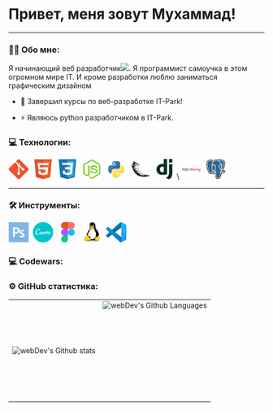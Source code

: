 
# Привет, меня зовут Мухаммад!

---

### :man_technologist: Обо мне:

Я начинающий веб разработчик<img src="https://media.giphy.com/media/WUlplcMpOCEmTGBtBW/giphy.gif" width="30px">. Я программист самоучка в этом огромном мире IT. И кроме разработки люблю заниматься графическим дизайном

- :seedling: Завершил курсы по веб-разработке IT-Park!

- :zap: Являюсь python разработчиком в IT-Park.


### 💻 Технологии:

<div>
  <img src="https://github.com/devicons/devicon/blob/master/icons/git/git-original.svg" title="git" alt="git" width="40" height="40"/>&nbsp;
  <img src="https://github.com/devicons/devicon/blob/master/icons/html5/html5-original.svg" title="html5" alt="html5" width="40" height="40"/>&nbsp;
  <img src="https://github.com/devicons/devicon/blob/master/icons/css3/css3-original.svg" title="css" alt="css" width="40" height="40"/>&nbsp;
  <img src="https://github.com/devicons/devicon/blob/master/icons/nodejs/nodejs-original.svg" title="nodejs" alt="nodejs" width="40" height="40"/>&nbsp;
  <img src="https://github.com/devicons/devicon/blob/master/icons/python/python-original.svg" title="Python" alt="Python" width="40" height="40"/>&nbsp;
  <img src="https://github.com/devicons/devicon/blob/master/icons/flask/flask-original.svg" title="Flask" alt="flask" width="40" height="40"/>&nbsp;
  <img src="https://github.com/devicons/devicon/blob/master/icons/django/django-plain.svg" title="Django" alt="dj" width="40" height="40"/>&nbsp;\
  <img src="https://github.com/devicons/devicon/blob/master/icons/sqlalchemy/sqlalchemy-original-wordmark.svg" title="ORM" alt="sqla" width="40" height="40"/>&nbsp;
  <img src="https://github.com/devicons/devicon/blob/master/icons/postgresql/postgresql-original.svg" title="DB" alt="postgres" width="40" height="40"/>&nbsp;
</div>

---

### 🛠 Инструменты:

<div>

  <img src="https://github.com/devicons/devicon/blob/master/icons/photoshop/photoshop-plain.svg" title="photoshop" alt="photoshop" width="40" height="40"/>&nbsp;
  <img src="https://github.com/devicons/devicon/blob/master/icons/canva/canva-original.svg" title="canva" alt="canva" width="40" height="40"/>&nbsp;
  <img src="https://github.com/devicons/devicon/blob/master/icons/figma/figma-original.svg" title="figma" alt="figma" width="40" height="40"/>&nbsp;
  <img src="https://github.com/devicons/devicon/blob/master/icons/linux/linux-original.svg" title="linux" alt="linux" width="40" height="40"/>&nbsp;
  <img src="https://github.com/devicons/devicon/blob/master/icons/vscode/vscode-original.svg" title="VScode" alt="Editor" width="40" height="40"/>&nbsp;
</div>


### 💻 Codewars:


### ⚙️ GitHub статистика:

<table>
  <tr>
    <td>
      <img align="left" src="http://github-readme-streak-stats.herokuapp.com?user=MaximPROO&theme=dark&background=000000" alt="webDev's Github stats" />
    </td>
    <td>
      <img height="195px" align="right" alt="webDev's Github Languages" src="https://github-readme-stats-sigma-five.vercel.app/api/top-langs/?username=MaximPROO&layout=compact&theme=vision-friendly-dark" />
    </td>
  </tr>
</table>

